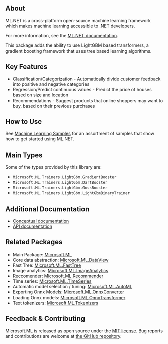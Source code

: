 ## About

ML.NET is a cross-platform open-source machine learning framework which makes machine learning accessible to .NET developers.

For more information, see the [ML.NET documentation](https://docs.microsoft.com/dotnet/machine-learning/).

This package adds the ability to use LightGBM based transformers, a gradient boosting framework that uses tree based learning algorithms.

## Key Features

* Classification/Categorization - Automatically divide customer feedback into positive and negative categories
* Regression/Predict continuous values - Predict the price of houses based on size and location
* Recommendations - Suggest products that online shoppers may want to buy, based on their previous purchases

## How to Use

See [Machine Learning Samples](https://github.com/dotnet/machinelearning-samples) for an assortment of samples that show how to get started using ML.NET.

## Main Types

Some of the types provided by this library are:

* `Microsoft.ML.Trainers.LightGbm.GradientBooster`
* `Microsoft.ML.Trainers.LightGbm.DartBooster`
* `Microsoft.ML.Trainers.LightGbm.GossBooster`
* `Microsoft.ML.Trainers.LightGbm.LightGbmBinaryTrainer`

## Additional Documentation

* [Conceptual documentation](https://learn.microsoft.com/en-us/dotnet/machine-learning/)
* [API documentation](https://learn.microsoft.com/en-us/dotnet/api/microsoft.ml.trainers.lightgbm)

## Related Packages

* Main Package: [Microsoft.ML](https://www.nuget.org/packages/Microsoft.ML)
* Core data abstraction: [Microsoft.ML.DataView](https://www.nuget.org/packages/Microsoft.ML.DataView)
* Fast Tree: [Microsoft.ML.FastTree](https://www.nuget.org/packages/Microsoft.ML.FastTree)
* Image analytics: [Microsoft.ML.ImageAnalytics](https://www.nuget.org/packages/Microsoft.ML.ImageAnalytics)
* Reccomender: [Microsoft.ML.Recommender](https://www.nuget.org/packages/Microsoft.ML.Recommender)
* Time series: [Microsoft.ML.TimeSeries](https://www.nuget.org/packages/Microsoft.ML.TimeSeries)
* Automatic model selection / tuning:  [Microsoft.ML.AutoML](https://www.nuget.org/packages/Microsoft.ML.AutoML)
* Exporting Onnx Models: [Microsoft.ML.OnnxConverter](https://www.nuget.org/packages/Microsoft.ML.OnnxConverter)
* Loading Onnx models: [Microsoft.ML.OnnxTransformer](https://www.nuget.org/packages/Microsoft.ML.OnnxTransformer)
* Text tokenizers: [Microsoft.ML.Tokenizers](https://www.nuget.org/packages/Microsoft.ML.Tokenizers)

## Feedback & Contributing

Microsoft.ML is released as open source under the [MIT license](https://licenses.nuget.org/MIT). Bug reports and contributions are welcome at [the GitHub repository](https://github.com/dotnet/machinelearning).